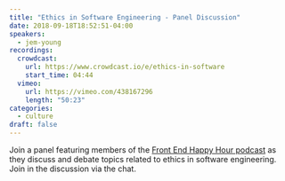 ```yaml
---
title: "Ethics in Software Engineering - Panel Discussion"
date: 2018-09-18T18:52:51-04:00
speakers:
  - jem-young
recordings:
  crowdcast:
    url: https://www.crowdcast.io/e/ethics-in-software
    start_time: 04:44
  vimeo:
    url: https://vimeo.com/438167296
    length: "50:23"
categories:
  - culture
draft: false
---
```


Join a panel featuring members of the [Front End Happy Hour podcast](http://frontendhappyhour.com/) as they discuss and debate topics related to ethics in software engineering. Join in the discussion via the chat.
